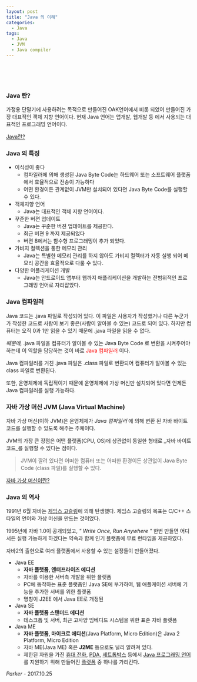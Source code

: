 ```yaml
---
layout: post
title: "Java 의 이해"
categories:
  - Java
tags:
  - Java
  - JVM
  - Java compiler
---
```




<br>
<br>
<br>

### Java 란?

<p>

가정용 단말기에 사용하려는 목적으로 만들어진 OAK언어에서 비롯 되었어 만들어진 가장 대표적인 객체 지향 언어이다.  현재 Java 언어는 앱개발, 웹개발 등 에서 사용되는 대표적인 프로그래밍 언어이다.

[Java란?](https://ko.wikipedia.org/wiki/%EC%9E%90%EB%B0%94_(%ED%94%84%EB%A1%9C%EA%B7%B8%EB%9E%98%EB%B0%8D_%EC%96%B8%EC%96%B4))

</p>



### Java 의 특징

+ 이식성이 좋다
  + 컴파일러에 의해 생성된 Java Byte Code는 하드웨어 또는 소프트웨어 플랫폼에서 효율적으로 전송이 가능하다
  + 어떤 환경이든 관계없이 JVM만 설치되어 있다면 Java Byte Code를 실행할 수 있다.
+ 객체지향 언어
  + Java는 대표적인 객체 지향 언어이다.
+ 꾸준한 버젼 업데이트
  + Java는 꾸준한 버젼 업데이트를 제공한다.
  + 최근 버젼 9 까지 제공되었다
  + 버젼 8에서는 함수형 프로그래밍이 추가 되었다.
+ 가비지 컬렉션을 통한 메모리 관리
  + Java는 특별한 메모리 관리를 하지 않아도 가비지 컬렉터가 자동 실행 되어 메모리 공간을 효율적으로 다룰 수 있다.
+ 다양한 어플리케이션 개발
  + Java는 안드로이드 앱부터 웹까지 애플리케이션을 개발하는 전범위적인 프로그래밍 언어로 자리잡았다.





### Java 컴파일러

<p>

Java 코드는 .java 파일로 작성되어 있다. 이 파일은 사용자가 작성했거나 다른 누군가가 작성한 코드로 사람이 보기 좋은(사람이 알아볼 수 있는) 코드로 되어 있다. 하지만 컴퓨터는 오직 0과 1만 읽을 수 있기 때문에 .java 파일을 읽을 수 없다.

_때문에,_ .java 파일을 컴퓨터가 알아볼 수 있는 Java Byte Code 로 변환을 시켜주어야 하는데 이 역할을 담당하는 것이 바로 <span style="color:red">Java 컴파일러</span> 이다.

Java 컴파일러를 거친 .java 파일은 .class 파일로 변환되어 컴퓨터가 알아볼 수 있는 class 파일로 변환된다.

또한, 운영체제에 독립적이기 때문에 운영체제에 가상 머신만 설치되어 있다면 언제든 Java 컴파일러를 실행 가능하다.

</p>





### 자바 가상 머신 JVM (Java Virtual Machine)

<p>

자바 가상 머신(이하 JVM)은 운영체제가 _Java 컴파일러_ 에 의해 변환 된 자바 바이트 코드를 실행할 수 있도록 해주는 주체이다.

 JVM의 가장 큰 장점은 어떤 플랫폼(CPU, OS)에 상관없이 동일한 형태로 _자바 바이트 코드_를 실행할 수 있다는 점이다.

> JVM이 깔려 있다면 어떠한 컴퓨터 또는 어떠한 환경이든 상관없이 Java Byte Code (class 파일)를 실행할 수 있다.

[자바 가상 머신이란?](https://ko.wikipedia.org/wiki/%EC%9E%90%EB%B0%94_%EA%B0%80%EC%83%81_%EB%A8%B8%EC%8B%A0)

</p>

### Java 의 역사

<p>

1991년 6월 자바는 [제임스 고슬링](https://ko.wikipedia.org/wiki/%EC%A0%9C%EC%9E%84%EC%8A%A4_%EA%B3%A0%EC%8A%AC%EB%A7%81)에 의해 탄생했다. 제임스 고슬링의 목표는 C/C++ 스타일의 언어와 가상 머신을 만드는 것이었다.

1995년에 자바 1.0이 공개되었고, *" Write Once, Run Anywhere "* 한번 만들면 어디서든 실행 가능하게 하겠다는 약속과 함께 인기 플랫폼에 무료 런타임을 제공하였다.

자바2의 출현으로 여러 플랫폼에서 사용할 수 있는 설정들이 만들어졌다.

</p>

+ Java EE
  + **자바 플랫폼, 엔터프라이즈 에디션**
  + 자바를 이용한 서버측 개발을 위한 플랫폼
  + PC에 동작하는 표준 플랫폼인 Java SE에 부가하여, 웹 애플케이션 서버에 기능을 추가한 서버를 위한 플랫폼
  + 명칭이 J2EE 에서 Java EE로 개정된
+ Java SE
  + **자바 플랫폼 스탠더드 에디션**
  + 데스크톱 및 서버, 최근 고사양 임베디드 시스템을 위한 표준 자바 플랫폼
+ Java ME
  + **자바 플랫폼, 마이크로 에디션**(Java Platform, Micro Edition)은 Java 2 Platform, Micro Edition
  + 자바 ME(Java ME) 혹은 **J2ME** 등으로도 널리 알려져 있다.
  + 제한된 자원을 가진 [휴대 전화](https://ko.wikipedia.org/wiki/%ED%9C%B4%EB%8C%80_%EC%A0%84%ED%99%94), [PDA](https://ko.wikipedia.org/wiki/PDA), [세트톱박스](https://ko.wikipedia.org/wiki/%EC%84%B8%ED%8A%B8%ED%86%B1%EB%B0%95%EC%8A%A4) 등에서 [Java 프로그래밍 언어](https://ko.wikipedia.org/wiki/%EC%9E%90%EB%B0%94_(%ED%94%84%EB%A1%9C%EA%B7%B8%EB%9E%98%EB%B0%8D_%EC%96%B8%EC%96%B4))를 지원하기 위해 만들어진 [플랫폼](https://ko.wikipedia.org/wiki/%EC%BB%B4%ED%93%A8%ED%8C%85_%ED%94%8C%EB%9E%AB%ED%8F%BC) 중 하나를 가리킨다.





 _Parker_	- 2017.10.25
